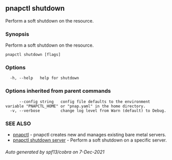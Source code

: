 ## pnapctl shutdown

Perform a soft shutdown on the resource.

### Synopsis

Perform a soft shutdown on the resource.

```
pnapctl shutdown [flags]
```

### Options

```
  -h, --help   help for shutdown
```

### Options inherited from parent commands

```
      --config string   config file defaults to the environment variable "PNAPCTL_HOME" or "pnap.yaml" in the home directory.
  -v, --verbose         change log level from Warn (default) to Debug.
```

### SEE ALSO

* [pnapctl](pnapctl.md)	 - pnapctl creates new and manages existing bare metal servers.
* [pnapctl shutdown server](pnapctl_shutdown_server.md)	 - Perform a soft shutdown on a specific server.

###### Auto generated by spf13/cobra on 7-Dec-2021
